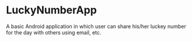 # LuckyNumberApp
A basic Android application in which user can share his/her luckey number for the day with others using email, etc.
